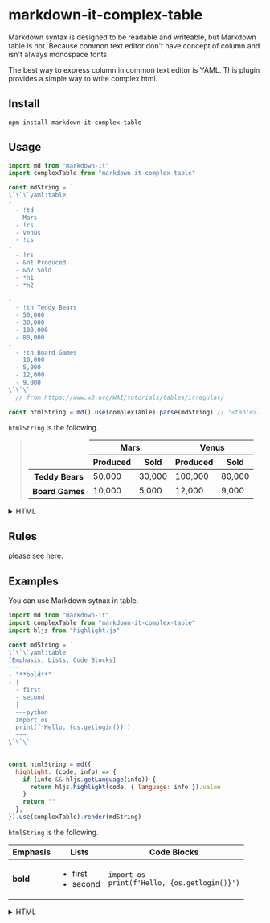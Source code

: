 # markdown-it-complex-table

Markdown syntax is designed to be readable and writeable, but Markdown table is not. Because common text editor don't have concept of column and isn't always monospace fonts.

The best way to express column in common text editor is YAML. This plugin provides a simple way to write complex html.

## Install

```
npm install markdown-it-complex-table
```

## Usage

```js
import md from "markdown-it"
import complexTable from "markdown-it-complex-table"

const mdString = `
\`\`\`yaml:table
- 
  - !td
  - Mars
  - !cs 
  - Venus
  - !cs 
- 
  - !rs
  - &h1 Produced
  - &h2 Sold
  - *h1
  - *h2
---
- 
  - !th Teddy Bears
  - 50,000
  - 30,000
  - 100,000
  - 80,000
- 
  - !th Board Games
  - 10,000
  - 5,000
  - 12,000
  - 9,000
\`\`\`
` // from https://www.w3.org/WAI/tutorials/tables/irregular/

const htmlString = md().use(complexTable).parse(mdString) // "<table>...</table>"
```

`htmlString` is the following.

<blockquote>
<table>
    <col>
    <colgroup span="2"></colgroup>
    <colgroup span="2"></colgroup>
    <thead>
        <tr>
          <td rowspan="2"></td>
          <th colspan="2" scope="colgroup">Mars</th>
          <th colspan="2" scope="colgroup">Venus</th>
        </tr>
        <tr>
            <th scope="col">Produced</th>
            <th scope="col">Sold</th>
            <th scope="col">Produced</th>
            <th scope="col">Sold</th>
        </tr>
    </thead>
    <tbody>
        <tr>
            <th scope="row">Teddy Bears</th>
            <td>50,000</td>
            <td>30,000</td>
            <td>100,000</td>
            <td>80,000</td>
        </tr>
        <tr>
            <th scope="row">Board Games</th>
            <td>10,000</td>
            <td>5,000</td>
            <td>12,000</td>
            <td>9,000</td>
        </tr>
    </tbody>
</table>
</blockquote>

<details>
<summary>HTML</summary>

```html
<table>
    <col>
    <colgroup span="2"></colgroup>
    <colgroup span="2"></colgroup>
    <thead>
        <tr>
          <td rowspan="2"></td>
          <th colspan="2" scope="colgroup">Mars</th>
          <th colspan="2" scope="colgroup">Venus</th>
        </tr>
        <tr>
            <th scope="col">Produced</th>
            <th scope="col">Sold</th>
            <th scope="col">Produced</th>
            <th scope="col">Sold</th>
        </tr>
    </thead>
    <tbody>
        <tr>
            <th scope="row">Teddy Bears</th>
            <td>50,000</td>
            <td>30,000</td>
            <td>100,000</td>
            <td>80,000</td>
        </tr>
        <tr>
            <th scope="row">Board Games</th>
            <td>10,000</td>
            <td>5,000</td>
            <td>12,000</td>
            <td>9,000</td>
        </tr>
    </tbody>
</table>
```

</details>

## Rules

please see [here](https://www.npmjs.com/package/yaml2html-table).

## Examples

You can use Markdown sytnax in table.

```javascript
import md from "markdown-it"
import complexTable from "markdown-it-complex-table"
import hljs from "highlight.js"

const mdString = `
\`\`\`yaml:table
[Emphasis, Lists, Code Blocks]
---
- "**bold**"
- |
  - first
  - second
- |
  ~~~python
  import os
  print(f'Hello, {os.getlogin()}')
  ~~~
\`\`\`
`

const htmlString = md({
  highlight: (code, info) => {
    if (info && hljs.getLanguage(info)) {
      return hljs.highlight(code, { language: info }).value
    }
    return ""
  },
}).use(complexTable).render(mdString)
```

`htmlString` is the following.

<table>
    <thead>
        <tr>
            <th scope="col">Emphasis</th>
            <th scope="col">Lists</th>
            <th scope="col">Code Blocks</th>
        </tr>
    </thead>
    <tbody>
        <tr>
            <td><strong>bold</strong></td>
            <td>
                <ul>
                    <li>first</li>
                    <li>second</li>
                </ul>
            </td>
            <td>
                <pre><code class="language-python"><span class="hljs-keyword">import</span> os
<span class="hljs-built_in">print</span>(<span class="hljs-string">f'Hello, <span class="hljs-subst">{os.getlogin()}</span>'</span>)
</code></pre>
            </td>
        </tr>
    </tbody>
</table>

<details>
<summary>HTML</summary>

```html
<table>
    <thead>
        <tr>
            <th scope="col">Emphasis</th>
            <th scope="col">Lists</th>
            <th scope="col">Code Blocks</th>
        </tr>
    </thead>
    <tbody>
        <tr>
            <td><strong>bold</strong></td>
            <td>
                <ul>
                    <li>first</li>
                    <li>second</li>
                </ul>
            </td>
            <td>
                <pre><code class="language-python"><span class="hljs-keyword">import</span> os
<span class="hljs-built_in">print</span>(<span class="hljs-string">f'Hello, <span class="hljs-subst">{os.getlogin()}</span>'</span>)
</code></pre>
            </td>
        </tr>
    </tbody>
</table>
```

</details>